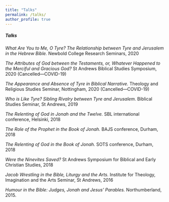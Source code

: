 ```yaml
---
title: "Talks"
permalink: /talks/
author_profile: true
---
```


##### Talks

*What Are You to Me, O Tyre? The Relationship between Tyre and Jerusalem in the Hebrew Bible.* Newbold College Research Seminars, 2020

*The Attributes of God between the Testaments, or, Whatever Happened to the Merciful and Gracious God?* St Andrews Biblical Studies Symposium, 2020 (Cancelled—COVID-19)

*The Appearance and Absence of Tyre in Biblical Narrative.* Theology and Religious Studies Seminar, Nottingham, 2020 (Cancelled—COVID-19)

*Who is Like Tyre? Sibling Rivalry between Tyre and Jerusalem.* Biblical Studies Seminar, St Andrews, 2019

*The Relenting of God in Jonah and the Twelve.* SBL international conference, Helsinki, 2018

*The Role of the Prophet in the Book of Jonah.* BAJS conference, Durham, 2018

*The Relenting of God in the Book of Jonah.* SOTS conference, Durham, 2018

*Were the Ninevites Saved?* St Andrews Symposium for Biblical and Early Christian Studies, 2018

*Jacob Wrestling in the Bible, Liturgy and the Arts.* Institute for Theology, Imagination and the Arts Seminar, St Andrews, 2016

*Humour in the Bible: Judges, Jonah and Jesus’ Parables.* Northumberland, 2015.
